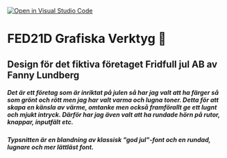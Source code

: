 [![Open in Visual Studio Code](https://classroom.github.com/assets/open-in-vscode-c66648af7eb3fe8bc4f294546bfd86ef473780cde1dea487d3c4ff354943c9ae.svg)](https://classroom.github.com/online_ide?assignment_repo_id=8505002&assignment_repo_type=AssignmentRepo)
# FED21D Grafiska Verktyg 🎨

## Design för det fiktiva företaget Fridfull jul AB av Fanny Lundberg

##### Det är ett företag som är inriktat på julen så har jag valt att ha färger så som grönt och rött men jag har valt varma och lugna toner. Detta för att skapa en känsla av värme, omtanke men också framförallt ge ett lugnt och mjukt intryck. Därför har jag även valt att ha rundade hörn på rutor, knappar, inputfält etc. 

##### Typsnitten är en blandning av klassisk "god jul"-font och en rundad, lugnare och mer lättläst font.
